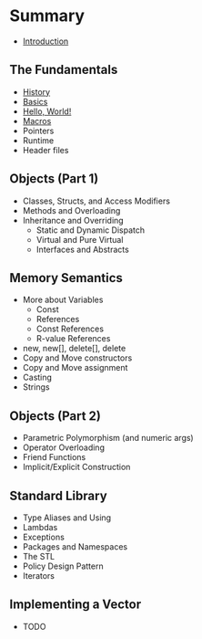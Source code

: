 # Summary

* [Introduction](README.md)

## The Fundamentals

* [History](chapter-1/history.md)
* [Basics](chapter-1/basics.md)
* [Hello, World!](chapter-1/helloworld.md)
* [Macros](chapter-1/macros.md)
* Pointers
* Runtime
* Header files

## Objects (Part 1)

* Classes, Structs, and Access Modifiers
* Methods and Overloading
* Inheritance and Overriding
    * Static and Dynamic Dispatch
    * Virtual and Pure Virtual
    * Interfaces and Abstracts

## Memory Semantics

* More about Variables
    * Const
    * References
    * Const References
    * R-value References
* new, new[], delete[], delete
* Copy and Move constructors
* Copy and Move assignment
* Casting
* Strings

## Objects (Part 2)

* Parametric Polymorphism (and numeric args)
* Operator Overloading
* Friend Functions
* Implicit/Explicit Construction

## Standard Library

* Type Aliases and Using
* Lambdas
* Exceptions
* Packages and Namespaces
* The STL
* Policy Design Pattern
* Iterators

## Implementing a Vector

* TODO
